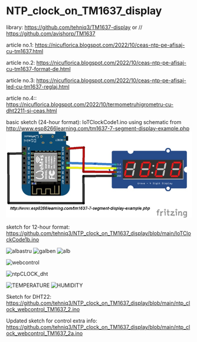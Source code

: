 # NTP_clock_on_TM1637_display
library: https://github.com/tehniq3/TM1637-display or // https://github.com/avishorp/TM1637

article no.1: https://nicuflorica.blogspot.com/2022/10/ceas-ntp-pe-afisaj-cu-tm1637.html

article no.2: https://nicuflorica.blogspot.com/2022/10/ceas-ntp-pe-afisaj-cu-tm1637-format-de.html

article no.3: https://nicuflorica.blogspot.com/2022/10/ceas-ntp-pe-afisaj-led-cu-tm1637-reglaj.html

article no.4:: https://nicuflorica.blogspot.com/2022/10/termometruhigrometru-cu-dht2211-si-ceas.html

basic sketch (24-hour format): IoTClockCode1.ino using schematic from http://www.esp8266learning.com/tm1637-7-segment-display-example.php
![basic schematic](https://github.com/tehniq3/NTP_clock_on_TM1637_display/blob/main/wemos-and-TM1637_bb.jpg)

sketch for 12-hour format: https://github.com/tehniq3/NTP_clock_on_TM1637_display/blob/main/IoTClockCode1b.ino

![albastru](https://blogger.googleusercontent.com/img/b/R29vZ2xl/AVvXsEg20-1u6pfqt0P6uqmjdVp9uc7U1P2HaSVSflQ2bcJ5porYFKUsoCcFRy9_0DWW-bKnJleebmGTInYdik-y_WKtgQV58OA20uTqsIXN5oNXncPM7mFcqVFvQsRR5Ca0z0Se0FV4kRYIcvHjXNRlqIoSoBDEjHnhQOCTCd9WoRCCbSPQKB74Fxp2Cb_3Dw/w200-h150/TM1637_05.jpg)
![galben](https://blogger.googleusercontent.com/img/b/R29vZ2xl/AVvXsEg2Q1b2gyRXUEmCZjEICY-T3CLC9izl3qOoP3_JE8r4vYLiL4uEKStPJjSdbwDP_TiPZzq0hGgYp2JOqkd02850qpkINuccoCzsyzvRtLh1405VRSNWCJPR5dhOZ1KKsQD11n0Rj7yirzi8bV6oDLh8A6kpQyrcccnymzXK3o9OuOxOPgwbB6JFT7m_hw/w200-h150/TM1637_06.jpg)
![alb](https://blogger.googleusercontent.com/img/b/R29vZ2xl/AVvXsEgRmfJ_mJEeY6H_QVtXESX-vegdeywY3gV0ZOrlnMfVncW5ziMbjHSAKacWzfV0WyYCK2eEAuL7aqCsQVQs1oXMN4VhGGJs95_uxthkVAS5voqPnBOef-ClFZocaXD4AsY16fC25V2dD8bUUrUA18MAklgS5fcB9_C196wV9sD4CVcpAfIWbfVvfdMqHQ/w200-h150/TM1637_07.jpg)

![webcontrol](https://blogger.googleusercontent.com/img/b/R29vZ2xl/AVvXsEicMxwoEOVYKlz0EYNeGAlGqOOQVkLwDae1waAGi6SKVjXXTJjkYNwfDSMF32eMwvblrFkk-o7JQ71Vbg-PYpJ13j8xtwG8Dzhus75Za-ZfNx1DJqdpBQZWWvk0O8uP17K5Rb-tP8AMnLRIeV0FfiJJmQ17NN0IDl9SthRASY6JegL0rEv3O9jnkJ3msQ/w150-h200/ora_auto_0.jpg)

![ntpCLOCK_dht](https://blogger.googleusercontent.com/img/b/R29vZ2xl/AVvXsEgc2jy-Cd5Vv3vkg0bVez9L7NJ7ob4vxBuRToA8dd24hkBHgIb_8vihazQqZ2eEGkQYaXHUZ69Hd-3PcwSIcFM_OPo2ICy1sGX1ZY_l26xuvTs-lQ1jKtM0-04_qy6z-q-RM4dFlgtIxyDyTaIt-mnARH1TijXGYg6HeDL0qrvQQens-0XWP90lIAKJUQ/s1139/TM1637_DHT_WemosD1_sch1.png)

![TEMPERATURE](https://blogger.googleusercontent.com/img/b/R29vZ2xl/AVvXsEi0Fv9qsf9ej4QL4KzLn6JQow6yUfIB88YizHvvbYRrvJS0YDVsZjXA9cdbejvbnszmQxoqCywcnBDwcVFOVdRXtlHL5mtlY8s_NXuTHb3lDlwMNmx-8LeRYNdLWbCDNo6kSn183flyjjj-deHW6klvNQbXuUYw0MXo8g6rhuocb1mgfFuEZqpaG8z3Jw/w200-h150/proiect4.jpg)
![HUMIDITY](https://blogger.googleusercontent.com/img/b/R29vZ2xl/AVvXsEgoAWxZ6996U_oO_kAyKkVLBHQVqC_XptE0l4SaT47MTESQuGDOKNowe7wSVvyIeWxytDZH5_M4MIuKOa8faGI9ByNAaMCl-FhzrBguHLhKbgKO0ZJ_r0Kq-bu8Um_0asNg_GJfgMkvK-AgG0JpDtt1SVxjLdAkheZkfNWiOj0Y2RgdJ2WBzrP6yQ0e5w/w200-h150/proiect3.jpg)

Sketch for DHT22: https://github.com/tehniq3/NTP_clock_on_TM1637_display/blob/main/ntp_clock_webcontrol_TM1637_2.ino

Updated sketch for control extra info: https://github.com/tehniq3/NTP_clock_on_TM1637_display/blob/main/ntp_clock_webcontrol_TM1637_2a.ino
